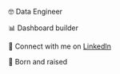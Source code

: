 🤓 Data Engineer

📊 Dashboard builder

🤝 Connect with me on [LinkedIn](https://www.linkedin.com/in/r-a-hayes/)

🌁 Born and raised

